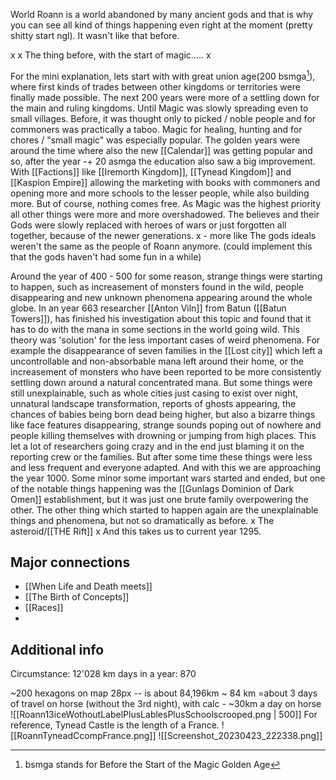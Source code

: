 World Roann is a world abandoned by many ancient gods and that is why you can see all kind of things happening even right at the moment (pretty shitty start ngl). It wasn't like that before.

x
x The thing before, with the start of magic.....
x

For the mini explanation, lets start with with great union age(200 bsmga[^1]), where first kinds of trades between other kingdoms or territories were finally made possible.
The next 200 years were more of a settling down for the main and ruling kingdoms. Until Magic was slowly spreading even to small villages. Before, it was thought only to picked / noble people and for commoners was practically a taboo. Magic for healing, hunting and for chores / "small magic" was especially popular. The golden years were around the time where also the new [[Calendar]] was getting popular and so, after the year -+ 20 asmga the education also saw a big improvement.
With [[Factions]] like [[Iremorth Kingdom]], [[Tynead Kingdom]] and [[Kaspion Empire]] allowing the marketing with books with commoners and opening more and more schools to the lesser people, while also building more.
But of course, nothing comes free. As Magic was the highest priority all other things were more and more overshadowed. The believes and their Gods were slowly replaced with heroes of wars or just forgotten all together, because of the newer generations.
x    -    more like The gods ideals weren't the same as the people of Roann anymore. (could implement this that the gods haven't had some fun in a while)

Around the year of 400 - 500 for some reason, strange things were starting to happen, such as increasement of monsters found in the wild, people disappearing and new unknown phenomena appearing around the whole globe.
In an year 663 researcher [[Anton Viln]] from Batun ([[Batun Towers]]), has finished his investigation about this topic and found that it has to do with the mana in some sections in the world going wild. This theory was 'solution' for the less important cases of weird phenomena. For example the disappearance of seven families in the [[Lost city]] which left a uncontrollable and non-absorbable mana left around their home, or the increasement of monsters who have been reported to be more consistently settling down around a natural concentrated mana.
But some things were still unexplainable, such as whole cities just casing to exist over night, unnatural landscape transformation, reports of ghosts appearing, the chances of babies being born dead being higher, but also a bizarre things like face features disappearing, strange sounds poping out of nowhere and people killing themselves with drowning or jumping from high places. This let a lot of researchers going crazy and in the end just blaming it on the reporting crew or the families. But after some time these things were less and less frequent and everyone adapted.
And with this we are approaching the year 1000. Some minor some important wars started and ended, but one of the notable things happening was the [[Gunlags Dominion of Dark Omen]] establishment, but it was just one brute family overpowering the other. The other thing which started to happen again are the unexplainable things and phenomena, but not so dramatically as before.
x
The asteroid/[[THE Rift]]
x
And this takes us to current year 1295.

[^1]: bsmga stands for Before the Start of the Magic Golden Age


## Major connections
- [[When Life and Death meets]]
- [[The Birth of Concepts]]
- [[Races]]
- 

## Additional info
Circumstance: 12'028 km
days in a year: 870

~200 hexagons on map
28px -- is about 84,196km ~ 84 km =about 3 days of travel on horse (without the 3rd night), with calc - ~30km a day on horse
![[Roann13iceWothoutLabelPlusLablesPlusSchoolscrooped.png | 500]]
For reference, Tynead Castle is the length of a France. 
![[RoannTyneadCcompFrance.png]]
![[Screenshot_20230423_222338.png]]